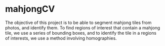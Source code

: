mahjongCV
=========

The objective of this project is to be able to segment mahjong tiles from photos, and identify them. To find regions of interest that contain a mahjong tile, we use a series of bounding boxes, and to identify the tile in a regions of interests, we use a method involving homographies.
